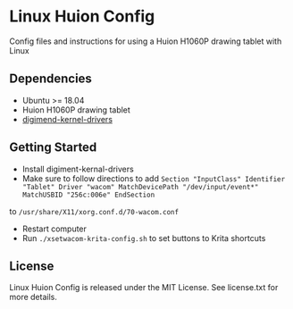 # Linux Huion Config

Config files and instructions for using a Huion H1060P drawing tablet with Linux

## Dependencies

* Ubuntu >= 18.04
* Huion H1060P drawing tablet
* [digimend-kernel-drivers](https://github.com/DIGImend/digimend-kernel-drivers)

## Getting Started

* Install digiment-kernal-drivers
* Make sure to follow directions to add
`Section "InputClass"
    Identifier "Tablet"
    Driver "wacom"
    MatchDevicePath "/dev/input/event*"
    MatchUSBID "256c:006e"
EndSection`

to `/usr/share/X11/xorg.conf.d/70-wacom.conf`
* Restart computer
* Run `./xsetwacom-krita-config.sh` to set buttons to Krita shortcuts

## License

Linux Huion Config is released under the MIT License. See license.txt for more details.